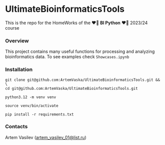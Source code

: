 # UltimateBioinformaticsTools

This is the repo for the HomeWorks of the ❤️‍🔥 **BI Python** ❤️‍🔥 2023/24 course

### Overview

This project contains many useful functions for processing and analyzing bioinformatics data. To see examples check `Showcases.ipynb`

### Installation

```shell
git clone git@github.com:ArtemVaska/UltimateBioinformaticsTools.git && \
cd git@github.com:ArtemVaska/UltimateBioinformaticsTools.git
```

```shell
python3.12 -m venv venv
```

```shell
source venv/bin/activate
```

```shell
pip install -r requirements.txt
```

### Contacts
Artem Vasilev (artem_vasilev_01@list.ru)
